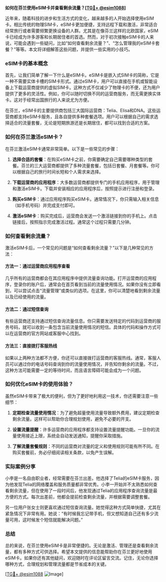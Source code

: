 **如何在芬兰使用eSIM卡并查看剩余流量？[[TG💪+ @esim1088](https://t.me/s/esim1088)]**

近年来，随着科技的进步和生活方式的变化，越来越多的人开始选择使用eSIM卡。相比传统的物理SIM卡，eSIM卡更加便捷，支持远程下载和激活，非常适合经常旅行或者需要频繁更换设备的人群。尤其是在像芬兰这样的北欧国家，eSIM卡已经成为许多游客和长期居住者的首选。然而，对于初次接触eSIM卡的人来说，可能会遇到一些疑问，比如“如何查看剩余流量？”、“怎么管理我的eSIM卡套餐？”等等。本文将详细解答这些问题，并提供一些实用的小技巧。

### eSIM卡的基本概念

首先，让我们简单了解一下什么是eSIM卡。eSIM卡是嵌入式SIM卡的简称，它是一种不需要实体卡槽的SIM卡形式。通过eSIM卡，用户可以直接在手机或智能设备上下载运营商提供的虚拟SIM卡。这种方式不仅减少了物理卡的不便，还为用户提供了更多的灵活性。例如，你可以随时切换不同的运营商服务，而无需更换实体卡。这对于经常出国旅行的人来说尤为方便。

在芬兰，eSIM卡的主要提供商包括三大国际运营商：Telia、Elisa和DNA。这些运营商都支持eSIM卡服务，且各自提供多种套餐选项。用户可以根据自己的需求选择适合的流量套餐，无论是短期旅游还是长期居住，都可以找到合适的方案。

### 如何在芬兰激活eSIM卡？

在芬兰激活eSIM卡通常非常简单。以下是一些常见的步骤：

1. **选择合适的套餐**：在购买eSIM卡之前，你需要确定自己需要哪种类型的套餐。芬兰的三大运营商都提供了多种流量套餐，包括日套餐、月套餐等。你可以根据自己的旅行时间长短和个人需求来选择。

2. **下载运营商的应用程序**：大多数运营商都提供专门的手机应用程序，用于管理和激活eSIM卡。下载并安装相应的应用程序后，按照提示进行注册和登录。

3. **购买eSIM卡**：通过应用程序购买eSIM卡。通常情况下，你只需输入相关信息（如手机号码）并完成支付即可。

4. **激活eSIM卡**：购买完成后，运营商会发送一个激活链接到你的手机上。点击链接后，按照指示完成激活过程。通常这个过程只需要几分钟。

### 如何查看剩余流量？

激活eSIM卡后，一个常见的问题是“如何查看剩余流量？”以下是几种常见的方法：

#### 方法一：通过运营商应用程序查看

几乎所有的运营商都会在其应用程序中提供流量查询功能。打开运营商的应用程序，登录你的账户后，通常会在首页看到当前的流量使用情况。如果你没有立即看到，可以尝试点击“流量管理”或类似的选项。在这里，你可以清楚地看到剩余流量以及已经使用的流量。

#### 方法二：通过短信查询

有些运营商还支持通过短信查询流量信息。你只需要发送特定的代码到运营商的服务号码，就可以收到一条包含当前流量使用情况的短信。具体的代码和操作方式可以在运营商的官方网站或客服中心找到。

#### 方法三：直接拨打客服热线

如果以上两种方法都不方便，你还可以直接拨打运营商的客服热线。通常，客服人员可以通过你的电话号码查询到你的流量使用情况，并告知你剩余的流量。不过，这种方法可能需要一定的等待时间，而且语言障碍可能会成为一个问题。

### 如何优化eSIM卡的使用体验？

虽然eSIM卡带来了极大的便利，但为了更好地利用这一技术，你还需要注意一些细节：

1. **定期检查流量使用情况**：为了避免超量使用流量导致额外费用，建议定期检查剩余流量。这样可以帮助你合理规划使用，避免不必要的开支。

2. **设置流量提醒**：许多运营商的应用程序都支持设置流量提醒功能。一旦你的流量使用接近上限，系统会自动发送通知，提醒你采取措施。

3. **了解流量套餐规则**：不同的运营商对流量的定义和使用规则可能有所不同。在购买套餐前，务必仔细阅读相关条款，以免产生误解。

### 实际案例分享

小李是一名自由职业者，经常需要在芬兰出差。他选择了Telia的eSIM卡服务，因为他发现Telia的网络覆盖和服务质量都非常优秀。小李一开始并不太熟悉如何查看剩余流量，但在使用了一段时间后，他发现通过Telia的应用程序查询流量是最方便的方式。每次出差前，他都会提前检查剩余流量，并根据需要调整套餐。

另一位用户张女士则更喜欢通过短信查询流量。她觉得这种方式简单快捷，尤其在紧急情况下非常有用。她说：“有时候我忘记带手机，但又想知道自己还有多少流量可用，这时候发个短信就能解决问题。”

### 总结

总的来说，在芬兰使用eSIM卡是非常便捷的。无论是激活、管理还是查看剩余流量，都有多种方式可供选择。希望本文提供的信息能帮助你在芬兰更好地使用eSIM卡。如果你还有其他疑问，欢迎随时在评论区留言交流。记住，无论你选择哪种方式，合理规划和管理流量都是节省成本的关键。

[[TG💪+ @esim1088](https://t.me/s/esim1088) ![Image](https://i.postimg.cc/4NQfJmqS/Snipaste-2025-05-13-00-14-12.png)]